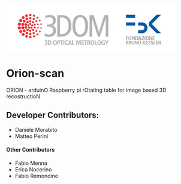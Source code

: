 ![](logo.jpg "3DOM")

# Orion-scan
ORION - arduinO Raspberry pi rOtating table for image based 3D recostructioN

## Developer Contributors:
* Daniele Morabito
* Matteo Perini

#### Other Contributors
* Fabio Menna
* Erica Nocerino
* Fabio Remondino
